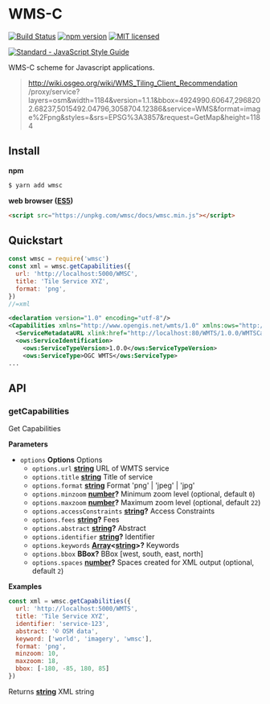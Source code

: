 # WMS-C

[![Build Status](https://travis-ci.org/DenisCarriere/wmsc.svg?branch=master)](https://travis-ci.org/DenisCarriere/wmsc)
[![npm version](https://badge.fury.io/js/wmsc.svg)](https://badge.fury.io/js/wmsc)
[![MIT licensed](https://img.shields.io/badge/license-MIT-blue.svg)](https://raw.githubusercontent.com/DenisCarriere/wmsc/master/LICENSE)

<!-- Line Break -->

[![Standard - JavaScript Style Guide](https://cdn.rawgit.com/feross/standard/master/badge.svg)](https://github.com/feross/standard)

WMS-C scheme for Javascript applications.

> http://wiki.osgeo.org/wiki/WMS_Tiling_Client_Recommendation
> /proxy/service?layers=osm&width=1184&version=1.1.1&bbox=4924990.60647,2968202.68237,5015492.04796,3058704.12386&service=WMS&format=image%2Fpng&styles=&srs=EPSG%3A3857&request=GetMap&height=1184

## Install

**npm**

```bash
$ yarn add wmsc
```

**web browser ([ES5](https://kangax.github.io/compat-table/es5))**

```html
<script src="https://unpkg.com/wmsc/docs/wmsc.min.js"></script>
```

## Quickstart

```javascript
const wmsc = require('wmsc')
const xml = wmsc.getCapabilities({
  url: 'http://localhost:5000/WMSC',
  title: 'Tile Service XYZ',
  format: 'png',
})
//=xml
```

```xml
<declaration version="1.0" encoding="utf-8"/>
<Capabilities xmlns="http://www.opengis.net/wmts/1.0" xmlns:ows="http://www.opengis.net/ows/1.1" xmlns:xlink="http://www.w3.org/1999/xlink" xmlns:xsi="http://www.w3.org/2001/XMLSchema-instance" xmlns:gml="http://www.opengis.net/gml" xsi:schemaLocation="http://www.opengis.net/wmts/1.0 http://schemas.opengis.net/wmts/1.0/wmtsGetCapabilities_response.xsd" version="1.0.0">
  <ServiceMetadataURL xlink:href="http://localhost:80/WMTS/1.0.0/WMTSCapabilities.xml"/>
  <ows:ServiceIdentification>
    <ows:ServiceTypeVersion>1.0.0</ows:ServiceTypeVersion>
    <ows:ServiceType>OGC WMTS</ows:ServiceType>
...
```

## API

<!-- Generated by documentation.js. Update this documentation by updating the source code. -->

### getCapabilities

Get Capabilities

**Parameters**

-   `options` **Options** Options
    -   `options.url` **[string](https://developer.mozilla.org/en-US/docs/Web/JavaScript/Reference/Global_Objects/String)** URL of WMTS service
    -   `options.title` **[string](https://developer.mozilla.org/en-US/docs/Web/JavaScript/Reference/Global_Objects/String)** Title of service
    -   `options.format` **[string](https://developer.mozilla.org/en-US/docs/Web/JavaScript/Reference/Global_Objects/String)** Format 'png' | 'jpeg' | 'jpg'
    -   `options.minzoom` **[number](https://developer.mozilla.org/en-US/docs/Web/JavaScript/Reference/Global_Objects/Number)?** Minimum zoom level (optional, default `0`)
    -   `options.maxzoom` **[number](https://developer.mozilla.org/en-US/docs/Web/JavaScript/Reference/Global_Objects/Number)?** Maximum zoom level (optional, default `22`)
    -   `options.accessConstraints` **[string](https://developer.mozilla.org/en-US/docs/Web/JavaScript/Reference/Global_Objects/String)?** Access Constraints
    -   `options.fees` **[string](https://developer.mozilla.org/en-US/docs/Web/JavaScript/Reference/Global_Objects/String)?** Fees
    -   `options.abstract` **[string](https://developer.mozilla.org/en-US/docs/Web/JavaScript/Reference/Global_Objects/String)?** Abstract
    -   `options.identifier` **[string](https://developer.mozilla.org/en-US/docs/Web/JavaScript/Reference/Global_Objects/String)?** Identifier
    -   `options.keywords` **[Array](https://developer.mozilla.org/en-US/docs/Web/JavaScript/Reference/Global_Objects/Array)&lt;[string](https://developer.mozilla.org/en-US/docs/Web/JavaScript/Reference/Global_Objects/String)>?** Keywords
    -   `options.bbox` **BBox?** BBox [west, south, east, north]
    -   `options.spaces` **[number](https://developer.mozilla.org/en-US/docs/Web/JavaScript/Reference/Global_Objects/Number)?** Spaces created for XML output (optional, default `2`)

**Examples**

```javascript
const xml = wmsc.getCapabilities({
  url: 'http://localhost:5000/WMTS',
  title: 'Tile Service XYZ',
  identifier: 'service-123',
  abstract: '© OSM data',
  keyword: ['world', 'imagery', 'wmsc'],
  format: 'png',
  minzoom: 10,
  maxzoom: 18,
  bbox: [-180, -85, 180, 85]
})
```

Returns **[string](https://developer.mozilla.org/en-US/docs/Web/JavaScript/Reference/Global_Objects/String)** XML string
